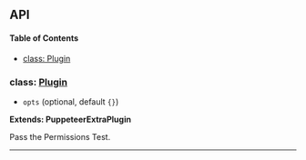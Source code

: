 ## API

<!-- Generated by documentation.js. Update this documentation by updating the source code. -->

#### Table of Contents

- [class: Plugin](#class-plugin)

### class: [Plugin](https://github.com/berstend/puppeteer-extra/blob/ceca9c6fed0a9f39d6c80b71fd413f3656ebb704/packages/puppeteer-extra-plugin-stealth/evasions/navigator.permissions/index.js#L11-L48)

- `opts` (optional, default `{}`)

**Extends: PuppeteerExtraPlugin**

Pass the Permissions Test.

---
